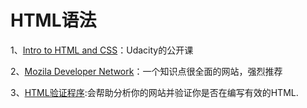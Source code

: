 # HTML语法
1、[Intro to HTML and CSS](https://classroom.udacity.com/courses/ud001)：Udacity的公开课

2、[Mozila Developer Network](https://developer.mozilla.org/zh-CN/docs/Web/HTML)：一个知识点很全面的网站，强烈推荐

3、[HTML验证程序](https://validator.w3.org/):会帮助分析你的网站并验证你是否在编写有效的HTML.
